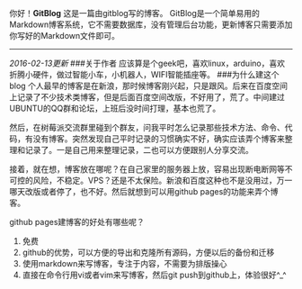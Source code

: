 <!--
author:ivan 
date: 2016-02-15
title: 我的第二篇MarkDown博客!
tags: GitBlog,markdown
category: GitBlog
status: publish
summary: 你好！GitBlog
-->

你好！**GitBlog**
这是一篇由gitblog写的博客。
GitBlog是一个简单易用的Markdown博客系统，它不需要数据库，没有管理后台功能，更新博客只需要添加你写好的Markdown文件即可。
***
*2016-02-13更新*
###关于作者
  应该算是个geek吧，喜欢linux，arduino，喜欢折腾小硬件，做过智能小车，小机器人，WIFI智能插座等。
###为什么建这个blog
  个人最早的博客是在新浪，那时候博客刚兴起，只是跟风。后来在百度空间上记录了不少技术类博客，但是后面百度空间改版，不好用了，荒了。中间建过UBUNTU的QQ群和论坛，上班后没时间打理，基本也荒了。

  然后，在树莓派交流群里碰到个群友，问我平时怎么记录那些技术方法、命令、代码，有没有博客。突然发现自己平时记录的习惯确实不好，确实应该弄个博客来整理和记录了。一是自己用来整理记录，二也可以方便跟别人分享交流。
  
  接着，就在想，博客放在哪呢？在自己家里的服务器上放，容易出现断电断网等不可控的风险，不稳定。VPS？还是不太保险。新浪和百度这种也不是没用过，万一哪天改版或者停了，也不好。然后就想到可以用github pages的功能来弄个博客。
  
  github pages建博客的好处有哪些呢？
  
  1. 免费
  2. github的优势，可以方便的导出和克隆所有源码，方便以后的备份和迁移
  3. 使用markdown来写博客，专注于内容，不需要为排版操心
  4. 直接在命令行用vi或者vim来写博客，然后git push到github上，体验很好^_^




